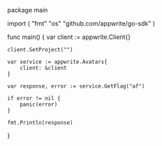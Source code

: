 package main

import (
    "fmt"
    "os"
    "github.com/appwrite/go-sdk"
)

func main() {
    var client := appwrite.Client{}

    client.SetProject("")

    var service := appwrite.Avatars{
        client: &client
    }

    var response, error := service.GetFlag("af")

    if error != nil {
        panic(error)
    }

    fmt.Println(response)
}
